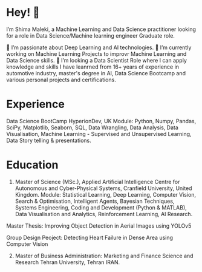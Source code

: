 # Hey! 👋

I’m Shima Maleki, a Machine Learning and Data Science practitioner looking for a role in Data Science/Machine learning engineer Graduate role.

💞️ I’m passionate about Deep Learning and AI technologies.
🌱 I’m currently working on Machine Learning Projects to improvr Machine Learning and Data Science skills.
👀 I’m looking a Data Scientist Role where I can apply knowledge and skills I have leanrned from 16+ years of experience in automotive industry, master's degree in AI, Data Science Bootcamp and various personal projects and certifications.

# Experience
Data Science BootCamp
  HyperionDev, UK
Module: Python, Numpy, Pandas, SciPy, Matplotlib, Seaborn, SQL, Data Wrangling, Data Analysis, Data Visualisation, Machine Learning - Supervised and Unsupervised Learning, Data Story telling & presentations.

# Education
1. Master of Science (MSc.), Applied Artificial Intelligence
  Centre for Autonomous and Cyber-Physical Systems, Cranfield University, United Kingdom.
Module: Statistical Learning, Deep Learning, Computer Vision, Search & Optimisation, Intelligent Agents, Bayesian Techniques, Systems Engineering, Coding and Development (Python & MATLAB), Data Visualisation and Analytics, Reinforcement Learning, AI Research.

Master Thesis: Improving Object Detection in Aerial Images using YOLOv5

Group Design Peoject: Detecting Heart Failure in Dense Area  using Computer Vision 

2. Master of Business Administration: Marketing and Finance
  Science and Research Tehran University, Tehran IRAN.
